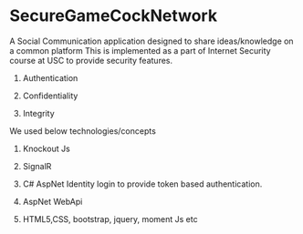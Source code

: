 # SecureGameCockNetwork


A Social Communication application designed to share ideas/knowledge on a common platform
This is implemented as a part of Internet Security course at USC to provide security features.

1. Authentication

2. Confidentiality

3. Integrity

We used below technologies/concepts

1. Knockout Js

2. SignalR

3. C# AspNet Identity login to provide token based authentication.

4. AspNet WebApi

5. HTML5,CSS, bootstrap, jquery, moment Js etc

